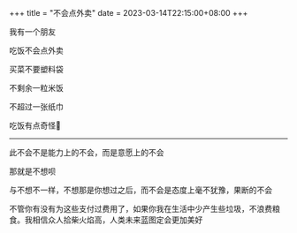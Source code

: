 +++
title = "不会点外卖"
date = 2023-03-14T22:15:00+08:00
+++

我有一个朋友

吃饭不会点外卖

买菜不要塑料袋

不剩余一粒米饭

不超过一张纸巾

吃饭有点奇怪🤔

---

此不会不是能力上的不会，而是意愿上的不会

那就是不想呗

与不想不一样，不想那是你想过之后，而不会是态度上毫不犹豫，果断的不会

不管你有没有为这些支付过费用了，如果你我在生活中少产生些垃圾，不浪费粮食。我相信众人拾柴火焰高，人类未来蓝图定会更加美好
